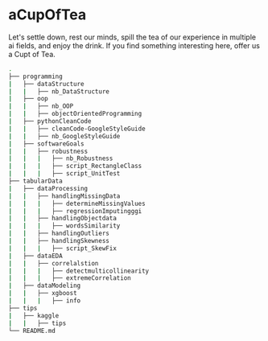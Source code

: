 # aCupOfTea
Let's settle down, rest our minds, spill the tea of our experience in multiple ai fields, and enjoy the drink. If you find something interesting here, offer us a Cupt of Tea.

```bash
.
├── programming
|   ├── dataStructure
|   |   ├── nb_DataStructure
|   ├── oop
|   |   ├── nb_OOP
|   |   ├── objectOrientedProgramming
|   ├── pythonCleanCode
|   |   ├── cleanCode-GoogleStyleGuide
|   |   ├── nb_GoogleStyleGuide
|   ├── softwareGoals
|   |   ├── robustness
|   |   |   ├── nb_Robustness
|   |   |   ├── script_RectangleClass
|   |   |   ├── script_UnitTest
├── tabularData
|   ├── dataProcessing
|   |   ├── handlingMissingData
|   |   |   ├── determineMissingValues
|   |   |   ├── regressionImputingggi
|   |   ├── handlingObjectdata
|   |   |   ├── wordsSimilarity
|   |   ├── handlingOutliers
|   |   ├── handlingSkewness
|   |   |   ├── script_SkewFix
|   ├── dataEDA
|   |   ├── correlalstion
|   |   |   ├── detectmulticollinearity
|   |   |   ├── extremeCorrelation
|   ├── dataModeling
|   |   ├── xgboost
|   |   |   ├── info
├── tips
|   ├── kaggle
|   |   ├── tips
└── README.md
```